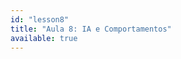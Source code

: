 ```yaml
---
id: "lesson8"
title: "Aula 8: IA e Comportamentos"
available: true
---
```


<script setup lang="ts">
import LessonRenderer from '@/components/lesson/LessonRenderer.vue';
import lessonData from './lesson8.json';
</script>

<LessonRenderer :data="lessonData" />
